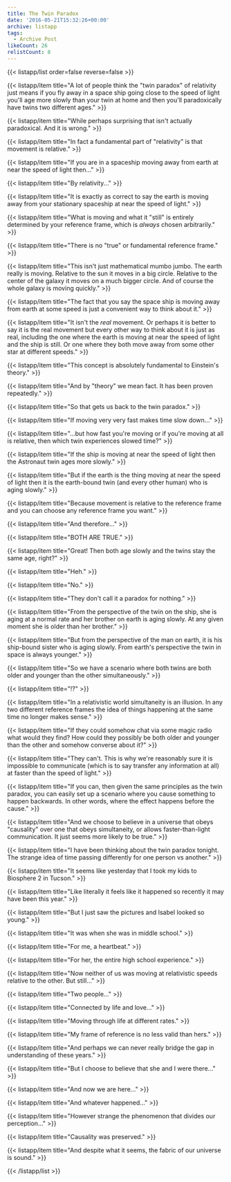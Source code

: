 ```yaml
---
title: The Twin Paradox
date: '2016-05-21T15:32:26+00:00'
archive: listapp
tags: 
  - Archive Post
likeCount: 26
relistCount: 8
---
```



{{< listapp/list order=false reverse=false >}}

   {{< listapp/item title="A lot of people think the \"twin paradox\" of relativity just means if you fly away in a space ship going close to the speed of light you'll age more slowly than your twin at home and then you'll paradoxically have twins two different ages." >}}

   {{< listapp/item title="While perhaps surprising that isn't actually paradoxical. And it is wrong." >}}

   {{< listapp/item title="In fact a fundamental part of \"relativity\" is that movement is relative." >}}

   {{< listapp/item title="If you are in a spaceship moving away from earth at near the speed of light then..." >}}

   {{< listapp/item title="By relativity..." >}}

   {{< listapp/item title="It is exactly as correct to say the earth is moving away from your stationary spaceship at near the speed of light." >}}

   {{< listapp/item title="What is moving and what it \"still\" is entirely determined by your reference frame, which is *always* chosen arbitrarily." >}}

   {{< listapp/item title="There is no \"true\" or fundamental reference frame." >}}

   {{< listapp/item title="This isn't just mathematical mumbo jumbo. The earth really is moving. Relative to the sun it moves in a big circle. Relative to the center of the galaxy it moves on a much bigger circle. And of course the whole galaxy is moving quickly." >}}

   {{< listapp/item title="The fact that you say the space ship is moving away from earth at some speed is just a convenient way to think about it." >}}

   {{< listapp/item title="It isn't the *real* movement. Or perhaps it is better to say it is the real movement but every other way to think about it is just as real, including the one where the earth is moving at near the speed of light and the ship is still. Or one where they both move away from some other star at different speeds." >}}

   {{< listapp/item title="This concept is absolutely fundamental to Einstein's theory." >}}

   {{< listapp/item title="And by \"theory\" we mean fact. It has been proven repeatedly." >}}

   {{< listapp/item title="So that gets us back to the twin paradox." >}}

   {{< listapp/item title="If moving very very fast makes time slow down..." >}}

   {{< listapp/item title="...but how fast you're moving or if you're moving at all is relative, then which twin experiences slowed time?" >}}

   {{< listapp/item title="If the ship is moving at near the speed of light then the Astronaut twin ages more slowly." >}}

   {{< listapp/item title="But if the earth is the thing moving at near the speed of light then it is the earth-bound twin (and every other human) who is aging slowly." >}}

   {{< listapp/item title="Because movement is relative to the reference frame and you can choose any reference frame you want." >}}

   {{< listapp/item title="And therefore..." >}}

   {{< listapp/item title="BOTH ARE TRUE." >}}

   {{< listapp/item title="Great! Then both age slowly and the twins stay the same age, right?" >}}

   {{< listapp/item title="Heh." >}}

   {{< listapp/item title="No." >}}

   {{< listapp/item title="They don't call it a paradox for nothing." >}}

   {{< listapp/item title="From the perspective of the twin on the ship, she is aging at a normal rate and her brother on earth is aging slowly. At any given moment she is older than her brother." >}}

   {{< listapp/item title="But from the perspective of the man on earth, it is his ship-bound sister who is aging slowly. From earth's perspective the twin in space is always younger." >}}

   {{< listapp/item title="So we have a scenario where both twins are both older and younger than the other simultaneously." >}}

   {{< listapp/item title="⁉️" >}}

   {{< listapp/item title="In a relativistic world simultaneity is an illusion. In any two different reference frames the idea of things happening at the same time no longer makes sense." >}}

   {{< listapp/item title="If they could somehow chat via some magic radio what would they find? How could they possibly be both older and younger than the other and somehow converse about it?" >}}

   {{< listapp/item title="They can't. This is why we're reasonably sure it is impossible to communicate (which is to say transfer any information at all) at faster than the speed of light." >}}

   {{< listapp/item title="If you can, then given the same principles as the twin paradox, you can easily set up a scenario where you cause something to happen backwards. In other words, where the effect happens before the cause." >}}

   {{< listapp/item title="And we choose to believe in a universe that obeys \"causality\" over one that obeys simultaneity, or allows faster-than-light communication. It just seems more likely to be true." >}}

   {{< listapp/item title="I have been thinking about the twin paradox tonight. The strange idea of time passing differently for one person vs another." >}}

   {{< listapp/item title="It seems like yesterday that I took my kids to Biosphere 2 in Tucson." >}}

   {{< listapp/item title="Like literally it feels like it happened so recently it may have been this year." >}}

   {{< listapp/item title="But I just saw the pictures and Isabel looked so young." >}}

   {{< listapp/item title="It was when she was in middle school." >}}

   {{< listapp/item title="For me, a heartbeat." >}}

   {{< listapp/item title="For her, the entire high school experience." >}}

   {{< listapp/item title="Now neither of us was moving at relativistic speeds relative to the other. But still..." >}}

   {{< listapp/item title="Two people..." >}}

   {{< listapp/item title="Connected by life and love..." >}}

   {{< listapp/item title="Moving through life at different rates." >}}

   {{< listapp/item title="My frame of reference is no less valid than hers." >}}

   {{< listapp/item title="And perhaps we can never really bridge the gap in understanding of these years." >}}

   {{< listapp/item title="But I choose to believe that she and I were there..." >}}

   {{< listapp/item title="And now we are here..." >}}

   {{< listapp/item title="And whatever happened..." >}}

   {{< listapp/item title="However strange the phenomenon that divides our perception..." >}}

   {{< listapp/item title="Causality was preserved." >}}

   {{< listapp/item title="And despite what it seems, the fabric of our universe is sound." >}}

{{< /listapp/list >}}
